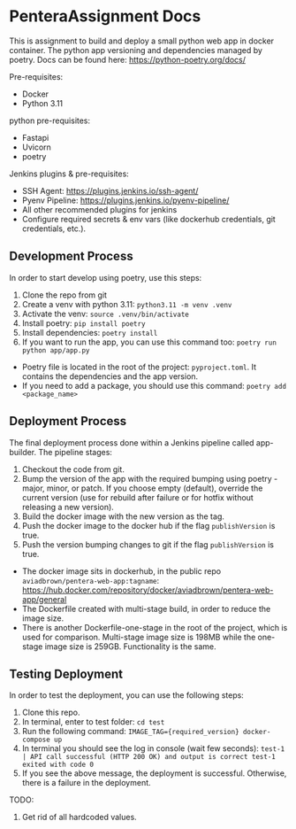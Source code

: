 # PenteraAssignment Docs

This is assignment to build and deploy a small python web app in docker container.
The python app versioning and dependencies managed by poetry. Docs can be found here: https://python-poetry.org/docs/

Pre-requisites:
- Docker
- Python 3.11

python pre-requisites:
- Fastapi
- Uvicorn
- poetry

Jenkins plugins & pre-requisites:
- SSH Agent: https://plugins.jenkins.io/ssh-agent/
- Pyenv Pipeline: https://plugins.jenkins.io/pyenv-pipeline/
- All other recommended plugins for jenkins
- Configure required secrets & env vars (like dockerhub credentials, git credentials, etc.).

## Development Process
In order to start develop using poetry, use this steps:
1. Clone the repo from git
2. Create a venv with python 3.11: `python3.11 -m venv .venv`
3. Activate the venv: `source .venv/bin/activate`
4. Install poetry: `pip install poetry`
5. Install dependencies: `poetry install`
6. If you want to run the app, you can use this command too: `poetry run python app/app.py`

* Poetry file is located in the root of the project: `pyproject.toml`.
It contains the dependencies and the app version.
* If you need to add a package, you should use this command: `poetry add <package_name>`

## Deployment Process
The final deployment process done within a Jenkins pipeline called app-builder.
The pipeline stages:
1. Checkout the code from git.
2. Bump the version of the app with the required bumping using poetry - major, minor, or patch. If you choose empty (default), override the current version (use for rebuild after failure or for hotfix without releasing a new version).
3. Build the docker image with the new version as the tag.
4. Push the docker image to the docker hub if the flag `publishVersion` is true.
5. Push the version bumping changes to git if the flag `publishVersion` is true.

* The docker image sits in dockerhub, in the public repo `aviadbrown/pentera-web-app:tagname`: https://hub.docker.com/repository/docker/aviadbrown/pentera-web-app/general
* The Dockerfile created with multi-stage build, in order to reduce the image size.
* There is another Dockerfile-one-stage in the root of the project, which is used for comparison. Multi-stage image size is 198MB while the one-stage image size is 259GB. Functionality is the same.

## Testing Deployment
In order to test the deployment, you can use the following steps:
1. Clone this repo.
2. In terminal, enter to test folder: `cd test`
3. Run the following command: `IMAGE_TAG={required_version} docker-compose up`
4. In terminal you should see the log in console (wait few seconds): 
`test-1     | API call successful (HTTP 200 OK) and output is correct
test-1 exited with code 0`
5. If you see the above message, the deployment is successful. Otherwise, there is a failure in the deployment.

TODO:
1. Get rid of all hardcoded values.